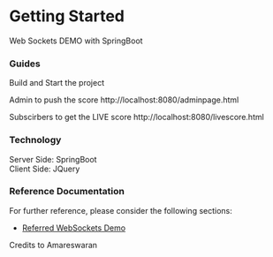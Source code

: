 # Getting Started
Web Sockets DEMO with SpringBoot

### Guides
Build and Start the project

Admin to push the score
http://localhost:8080/adminpage.html

Subscirbers to get the LIVE score
http://localhost:8080/livescore.html

### Technology
Server Side: SpringBoot <br>
Client Side: JQuery


### Reference Documentation
For further reference, please consider the following sections:

* [Referred WebSockets Demo](https://www.youtube.com/watch?v=N2lneQPyHtM)

Credits to Amareswaran
